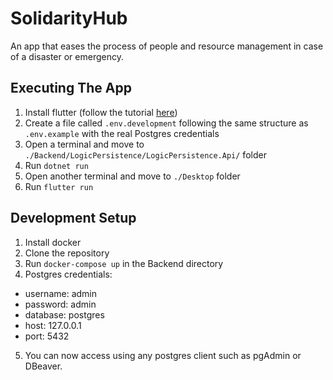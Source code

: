 # SolidarityHub

An app that eases the process of people and resource management in case of a disaster or emergency.

## Executing The App

1. Install flutter (follow the tutorial [here](https://docs.flutter.dev/get-started/install/windows/mobile))
2. Create a file called `.env.development` following the same structure as `.env.example` with the real Postgres credentials
3. Open a terminal and move to `./Backend/LogicPersistence/LogicPersistence.Api/` folder
4. Run `dotnet run`
5. Open another terminal and move to `./Desktop` folder
6. Run `flutter run`

## Development Setup

1. Install docker
2. Clone the repository
3. Run `docker-compose up` in the Backend directory
4. Postgres credentials:

-   username: admin
-   password: admin
-   database: postgres
-   host: 127.0.0.1
-   port: 5432

5. You can now access using any postgres client such as pgAdmin or DBeaver.
